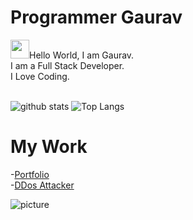 
# Programmer Gaurav
<img src="https://raw.githubusercontent.com/ProgrammerGaurav/programmergaurav/master/images/hello.gif" width="30">Hello World, I am Gaurav.<br />
I am a Full Stack Developer.<br />
I Love Coding.
<br />
<br />

![github stats](https://github-readme-stats.vercel.app/api?username=programmergaurav&show_icons=true&title_color=fff&theme=radical&hide=prs)
![Top Langs](https://github-readme-stats.vercel.app/api/top-langs/?username=programmergaurav&layout=compact&title_color=fff&theme=radical)

# My Work
-[Portfolio](https://programmergaurav.me)
<br />
-[DDos Attacker](https://github.com/ProgrammerGaurav/DDos-Attack)

![picture](https://raw.githubusercontent.com/ProgrammerGaurav/programmergaurav/master/images/dino.gif)

